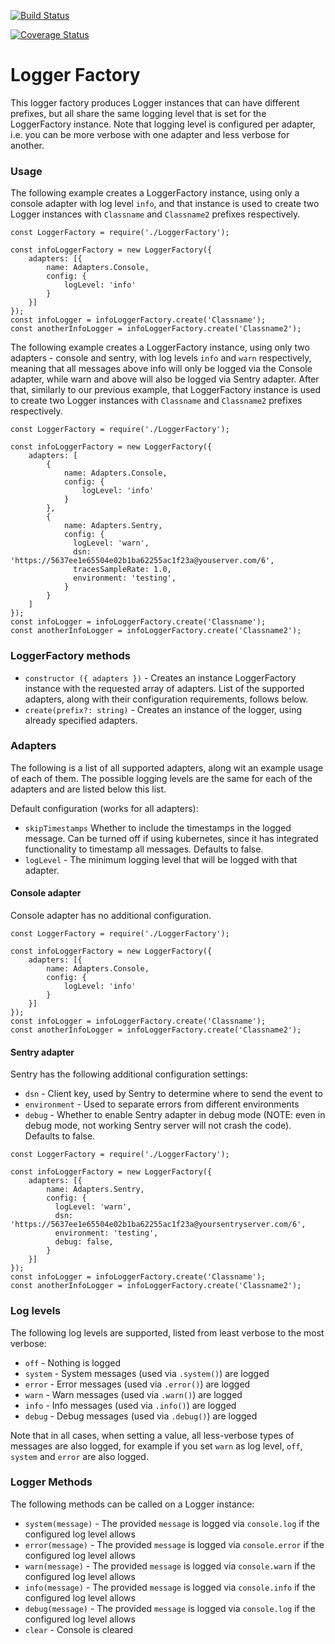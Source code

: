 [![Build Status](https://travis-ci.org/LuckboxGG/logger-factory.svg?branch=master)](https://travis-ci.org/LuckboxGG/logger-factory)

[![Coverage Status](https://coveralls.io/repos/github/LuckboxGG/logger-factory/badge.svg?branch=master)](https://coveralls.io/github/LuckboxGG/logger-factory?branch=master)

# Logger Factory

This logger factory produces Logger instances that can have different prefixes,
but all share the same logging level that is set for the LoggerFactory instance. 
Note that logging level is configured per adapter, i.e. you can be more verbose with one adapter
and less verbose for another.

### Usage

The following example creates a LoggerFactory instance, using only a console adapter with log level `info`,
and that instance is used to create two Logger instances with `Classname` and `Classname2` prefixes respectively.

```
const LoggerFactory = require('./LoggerFactory');

const infoLoggerFactory = new LoggerFactory({
    adapters: [{
        name: Adapters.Console,
        config: {
            logLevel: 'info'
        }
    }]
});
const infoLogger = infoLoggerFactory.create('Classname');
const anotherInfoLogger = infoLoggerFactory.create('Classname2');
```

The following example creates a LoggerFactory instance, using only two adapters - console and sentry, with log levels `info` and `warn` respectively,
meaning that all messages above info will only be logged via the Console adapter, while warn and above will also be logged via Sentry adapter.
After that, similarly to our previous example, that LoggerFactory instance is used to create two Logger instances with `Classname` and `Classname2` prefixes respectively.

```
const LoggerFactory = require('./LoggerFactory');

const infoLoggerFactory = new LoggerFactory({
    adapters: [
        {
            name: Adapters.Console,
            config: {
                logLevel: 'info'
            }
        },
        {
            name: Adapters.Sentry,
            config: {
              logLevel: 'warn',
              dsn: 'https://5637ee1e65504e02b1ba62255ac1f23a@youserver.com/6',
              tracesSampleRate: 1.0,
              environment: 'testing',
            }
        }
    ]
});
const infoLogger = infoLoggerFactory.create('Classname');
const anotherInfoLogger = infoLoggerFactory.create('Classname2');
```

### LoggerFactory methods

- `constructor ({ adapters })` - Creates an instance LoggerFactory instance with the requested array of adapters. List of the supported adapters,
  along with their configuration requirements, follows below.
- `create(prefix?: string)` - Creates an instance of the logger, using already specified adapters.

### Adapters

The following is a list of all supported adapters, along wit an example usage of each of them. 
The possible logging levels are the same for each of the adapters and are listed below this list.

Default configuration (works for all adapters):

- `skipTimestamps` Whether to include the timestamps in the logged message. Can be turned off if using kubernetes, 
  since it has integrated functionality to timestamp all messages. Defaults to false.
- `logLevel` - The minimum logging level that will be logged with that adapter.

#### Console adapter

Console adapter has no additional configuration.

```
const LoggerFactory = require('./LoggerFactory');

const infoLoggerFactory = new LoggerFactory({
    adapters: [{
        name: Adapters.Console,
        config: {
            logLevel: 'info'
        }
    }]
});
const infoLogger = infoLoggerFactory.create('Classname');
const anotherInfoLogger = infoLoggerFactory.create('Classname2');
```

#### Sentry adapter

Sentry has the following additional configuration settings:

- `dsn` - Client key, used by Sentry to determine where to send the event to
- `environment` - Used to separate errors from different environments
- `debug` - Whether to enable Sentry adapter in debug mode (NOTE: even in debug mode, not working Sentry server
  will not crash the code).  Defaults to false.

```
const LoggerFactory = require('./LoggerFactory');

const infoLoggerFactory = new LoggerFactory({
    adapters: [{
        name: Adapters.Sentry,
        config: {
          logLevel: 'warn',
          dsn: 'https://5637ee1e65504e02b1ba62255ac1f23a@yoursentryserver.com/6',
          environment: 'testing',
          debug: false,
        }
    }]
});
const infoLogger = infoLoggerFactory.create('Classname');
const anotherInfoLogger = infoLoggerFactory.create('Classname2');
```

### Log levels

The following log levels are supported, listed from least verbose to the most verbose:

- `off` - Nothing is logged
- `system` - System messages (used via `.system()`) are logged
- `error` - Error messages (used via `.error()`) are logged
- `warn` - Warn messages (used via `.warn()`) are logged
- `info` - Info messages (used via `.info()`) are logged
- `debug` - Debug messages (used via `.debug()`) are logged

Note that in all cases, when setting a value, all less-verbose types of messages are also logged,
for example if you set `warn` as log level, `off`, `system` and `error` are also logged.

### Logger Methods

The following methods can be called on a Logger instance:

- `system(message)` - The provided `message` is logged via `console.log` if the configured log level allows
- `error(message)` - The provided `message` is logged via `console.error` if the configured log level allows
- `warn(message)` - The provided `message` is logged via `console.warn` if the configured log level allows
- `info(message)` - The provided `message` is logged via `console.info` if the configured log level allows
- `debug(message)` - The provided `message` is logged via `console.log` if the configured log level allows
- `clear` - Console is cleared

